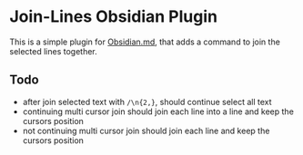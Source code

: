# Join-Lines Obsidian Plugin

This is a simple plugin for [Obsidian.md](https://obsidian.md), that adds
a command to join the selected lines together.

## Todo

  - after join selected text with `/\n{2,}`, should continue select all text
  -  continuing multi cursor join should join each line into a line and keep the cursors position
  -  not continuing multi cursor join should join each line and keep the cursors position